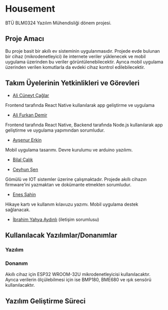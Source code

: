 # Housement

BTÜ BLM0324 Yazılım Mühendisliği dönem projesi.

## Proje Amacı

Bu proje basit bir akıllı ev sisteminin uygulanmasıdır. Projede evde bulunan bir cihaz (mikrodenetleyici) ile internete veriler yüklenecek ve mobil uygulama üzerinden bu veriler görüntülenebilecektir. Ayrıca mobil uygulama üzerinden verilen komutlarla da evdeki cihaz kontrol edilebilecektir.

## Takım Üyelerinin Yetkinlikleri ve Görevleri

* [Ali Cüneyt Çağlar](https://github.com/CuneytCaglar)

Frontend tarafında React Native kullanılarak app geliştirme ve uygulama

* [Ali Furkan Demir](https://github.com/AliFurkanDemir)

Frontend tarafında React Native, Backend tarafında Node.js kullanılarak app geliştirme ve uygulama yapımından sorumludur.

* [Ayşenur Erkin](https://github.com/Aysenur-Erkin)

Mobil uygulama tasarımı. Devre kurulumu ve arduino yazılımı.

* [Bilal Çalık](https://github.com/Bilalcalik)

* [Ceyhun Şen](https://github.com/ceyhunsen)

Gömülü ve IOT sistemler üzerine çalışmaktadır. Projede akıllı cihazın firmware'ini yazmaktan ve dokümante etmekten sorumludur.

* [Enes Şahin](https://github.com/enessahin450)

Hikaye kartı ve kullanım kılavuzu yazımı. Mobil uygulama destek sağlanacak.

* [İbrahim Yahya Aydınlı](https://github.com/ibrahimyahyaaydinli) (iletişim sorumlusu)

## Kullanılacak Yazılımlar/Donanımlar

### Yazılım



### Donanım

Akıllı cihaz için ESP32 WROOM-32U mikrodenetleyicisi kullanılacaktır. Ayrıca verilerin ölçülebilmesi için ise BMP180, BME680 ve ışık sensörü kullanılacaktır.

## Yazılım Geliştirme Süreci
